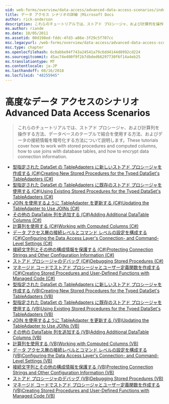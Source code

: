```yaml
---
uid: web-forms/overview/data-access/advanced-data-access-scenarios/index
title: データ アクセス シナリオの詳細 |Microsoft Docs
author: rick-anderson
description: これらのチュートリアルでは、ストアド プロシージャ、および計算列を操作する方法、データベースのテーブルで結合を使用する方法、およびデータ接続情報を暗号化する方法について説明しています.
ms.author: riande
ms.date: 10/05/2011
ms.assetid: 00d198ed-fddc-4fd3-a86e-3f29c5f707cc
msc.legacyurl: /web-forms/overview/data-access/advanced-data-access-scenarios
msc.type: chapter
ms.openlocfilehash: 6c0abbe94f743a24541a79c6dd4144d8992cd224
ms.sourcegitcommit: 45ac74e400f9f2b7dbded66297730f6f14a4eb25
ms.translationtype: MT
ms.contentlocale: ja-JP
ms.lasthandoff: 08/16/2018
ms.locfileid: "48255945"
---
```

<a name="advanced-data-access-scenarios"></a><span data-ttu-id="9f117-103">高度なデータ アクセスのシナリオ</span><span class="sxs-lookup"><span data-stu-id="9f117-103">Advanced Data Access Scenarios</span></span>
====================
> <span data-ttu-id="9f117-104">これらのチュートリアルでは、ストアド プロシージャ、および計算列を操作する方法、データベースのテーブルで結合を使用する方法、およびデータの接続情報を暗号化する方法について説明します。</span><span class="sxs-lookup"><span data-stu-id="9f117-104">These tutorials cover how to work with stored procedures and computed columns, how to use joins with database tables, and how to encrypt data connection information.</span></span>


- [<span data-ttu-id="9f117-105">型指定された DataSet の TableAdapters に新しいストアド プロシージャを作成する (C#)</span><span class="sxs-lookup"><span data-stu-id="9f117-105">Creating New Stored Procedures for the Typed DataSet's TableAdapters (C#)</span></span>](creating-new-stored-procedures-for-the-typed-dataset-s-tableadapters-cs.md)
- [<span data-ttu-id="9f117-106">型指定された DataSet の TableAdapters に既存のストアド プロシージャを使用する (C#)</span><span class="sxs-lookup"><span data-stu-id="9f117-106">Using Existing Stored Procedures for the Typed DataSet's TableAdapters (C#)</span></span>](using-existing-stored-procedures-for-the-typed-dataset-s-tableadapters-cs.md)
- [<span data-ttu-id="9f117-107">JOIN を使用するように TableAdapter を更新する (C#)</span><span class="sxs-lookup"><span data-stu-id="9f117-107">Updating the TableAdapter to Use JOINs (C#)</span></span>](updating-the-tableadapter-to-use-joins-cs.md)
- [<span data-ttu-id="9f117-108">その他の DataTable 列を追加する (C#)</span><span class="sxs-lookup"><span data-stu-id="9f117-108">Adding Additional DataTable Columns (C#)</span></span>](adding-additional-datatable-columns-cs.md)
- [<span data-ttu-id="9f117-109">計算列を使用する (C#)</span><span class="sxs-lookup"><span data-stu-id="9f117-109">Working with Computed Columns (C#)</span></span>](working-with-computed-columns-cs.md)
- [<span data-ttu-id="9f117-110">データ アクセス層の接続レベルとコマンド レベルの設定を構成する (C#)</span><span class="sxs-lookup"><span data-stu-id="9f117-110">Configuring the Data Access Layer's Connection- and Command-Level Settings (C#)</span></span>](configuring-the-data-access-layer-s-connection-and-command-level-settings-cs.md)
- [<span data-ttu-id="9f117-111">接続文字列とその他の構成情報を保護する (C#)</span><span class="sxs-lookup"><span data-stu-id="9f117-111">Protecting Connection Strings and Other Configuration Information (C#)</span></span>](protecting-connection-strings-and-other-configuration-information-cs.md)
- [<span data-ttu-id="9f117-112">ストアド プロシージャのデバッグ (C#)</span><span class="sxs-lookup"><span data-stu-id="9f117-112">Debugging Stored Procedures (C#)</span></span>](debugging-stored-procedures-cs.md)
- [<span data-ttu-id="9f117-113">マネージド コードでストアド プロシージャとユーザー定義関数を作成する (C#)</span><span class="sxs-lookup"><span data-stu-id="9f117-113">Creating Stored Procedures and User-Defined Functions with Managed Code (C#)</span></span>](creating-stored-procedures-and-user-defined-functions-with-managed-code-cs.md)
- [<span data-ttu-id="9f117-114">型指定された DataSet の TableAdapters に新しいストアド プロシージャを作成する (VB)</span><span class="sxs-lookup"><span data-stu-id="9f117-114">Creating New Stored Procedures for the Typed DataSet's TableAdapters (VB)</span></span>](creating-new-stored-procedures-for-the-typed-dataset-s-tableadapters-vb.md)
- [<span data-ttu-id="9f117-115">型指定された DataSet の TableAdapters に既存のストアド プロシージャを使用する (VB)</span><span class="sxs-lookup"><span data-stu-id="9f117-115">Using Existing Stored Procedures for the Typed DataSet's TableAdapters (VB)</span></span>](using-existing-stored-procedures-for-the-typed-dataset-s-tableadapters-vb.md)
- [<span data-ttu-id="9f117-116">JOIN を使用するように TableAdapter を更新する (VB)</span><span class="sxs-lookup"><span data-stu-id="9f117-116">Updating the TableAdapter to Use JOINs (VB)</span></span>](updating-the-tableadapter-to-use-joins-vb.md)
- [<span data-ttu-id="9f117-117">その他の DataTable 列を追加する (VB)</span><span class="sxs-lookup"><span data-stu-id="9f117-117">Adding Additional DataTable Columns (VB)</span></span>](adding-additional-datatable-columns-vb.md)
- [<span data-ttu-id="9f117-118">計算列を使用する (VB)</span><span class="sxs-lookup"><span data-stu-id="9f117-118">Working with Computed Columns (VB)</span></span>](working-with-computed-columns-vb.md)
- [<span data-ttu-id="9f117-119">データ アクセス層の接続レベルとコマンド レベルの設定を構成する (VB)</span><span class="sxs-lookup"><span data-stu-id="9f117-119">Configuring the Data Access Layer's Connection- and Command-Level Settings (VB)</span></span>](configuring-the-data-access-layer-s-connection-and-command-level-settings-vb.md)
- [<span data-ttu-id="9f117-120">接続文字列とその他の構成情報を保護する (VB)</span><span class="sxs-lookup"><span data-stu-id="9f117-120">Protecting Connection Strings and Other Configuration Information (VB)</span></span>](protecting-connection-strings-and-other-configuration-information-vb.md)
- [<span data-ttu-id="9f117-121">ストアド プロシージャのデバッグ (VB)</span><span class="sxs-lookup"><span data-stu-id="9f117-121">Debugging Stored Procedures (VB)</span></span>](debugging-stored-procedures-vb.md)
- [<span data-ttu-id="9f117-122">マネージド コードでストアド プロシージャとユーザー定義関数を作成する (VB)</span><span class="sxs-lookup"><span data-stu-id="9f117-122">Creating Stored Procedures and User-Defined Functions with Managed Code (VB)</span></span>](creating-stored-procedures-and-user-defined-functions-with-managed-code-vb.md)
